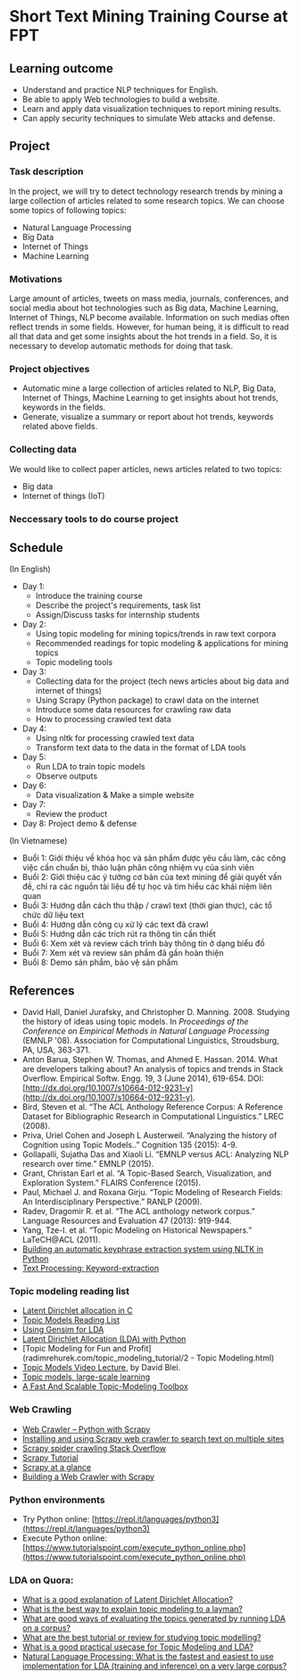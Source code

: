 # Short Text Mining Training Course at FPT

## Learning outcome

- Understand and practice NLP techniques for English.
- Be able to apply Web technologies to build a website.
- Learn and apply data visualization techniques to report mining results.
- Can apply security techniques to simulate Web attacks and defense.

## Project

### Task description

In the project, we will try to detect technology research trends by mining a large collection of articles related to some research topics. We can choose some topics of following topics:

- Natural Language Processing
- Big Data
- Internet of Things
- Machine Learning

### Motivations

Large amount of articles, tweets on mass media, journals, conferences, and social media about hot technologies such as Big data, Machine Learning, Internet of Things, NLP become available. Information on such medias often reflect
trends in some fields. However, for human being, it is difficult to read all
that data and get some insights about the hot trends in a field. So, it is necessary to develop automatic methods for doing that task.

### Project objectives

- Automatic mine a large collection of articles related to NLP, Big Data, Internet of Things, Machine Learning to get insights about hot trends, keywords in the fields.
- Generate, visualize a summary or report about hot trends, keywords related above fields.

### Collecting data

We would like to collect paper articles, news articles related to two topics:

- Big data
- Internet of things (IoT)

### Neccessary tools to do course project

## Schedule

(In English)

- Day 1:
  * Introduce the training course
  * Describe the project's requirements, task list
  * Assign/Discuss tasks for internship students
- Day 2:
  * Using topic modeling for mining topics/trends in raw text corpora
  * Recommended readings for topic modeling & applications for mining topics
  * Topic modeling tools
- Day 3:
  * Collecting data for the project (tech news articles about big data and internet of things)
  * Using Scrapy (Python package) to crawl data on the internet
  * Introduce some data resources for crawling raw data
  * How to processing crawled text data
- Day 4:
  * Using nltk for processing crawled text data
  * Transform text data to the data in the format of LDA tools
- Day 5:
  * Run LDA to train topic models
  * Observe outputs
- Day 6:
  * Data visualization & Make a simple website
- Day 7:
  * Review the product
- Day 8: Project demo & defense  

(In Vietnamese)

- Buổi 1: Giới thiệu về khóa học và sản phẩm được yêu cầu làm, các công việc cần chuẩn bị, thảo luận phân công nhiệm vụ của sinh viên
- Buổi 2: Giới thiệu các ý tưởng cơ bản của text mining để giải quyết vấn đề, chỉ ra các nguồn tài liệu để tự học và tìm hiểu các khái niệm liên quan
- Buổi 3: Hướng dẫn cách thu thập / crawl text (thời gian thực), các tổ chức dữ liệu text
- Buổi 4: Hướng dẫn công cụ xử lý các text đã crawl
- Buổi 5: Hướng dẫn các trích rút ra thông tin cần thiết
- Buổi 6: Xem xét và review cách trình bày thông tin ở dạng biểu đồ
- Buổi 7: Xem xét và review sản phẩm đã gần hoàn thiện
- Buổi 8: Demo sản phẩm, bảo vệ sản phẩm

## References

- David Hall, Daniel Jurafsky, and Christopher D. Manning. 2008. Studying the history of ideas using topic models. In *Proceedings of the Conference on Empirical Methods in Natural Language Processing* (EMNLP '08). Association for Computational Linguistics, Stroudsburg, PA, USA, 363-371.
- Anton Barua, Stephen W. Thomas, and Ahmed E. Hassan. 2014. What are developers talking about? An analysis of topics and trends in Stack Overflow. Empirical Softw. Engg. 19, 3 (June 2014), 619-654. DOI: [http://dx.doi.org/10.1007/s10664-012-9231-y](http://dx.doi.org/10.1007/s10664-012-9231-y).
- Bird, Steven et al. “The ACL Anthology Reference Corpus: A Reference Dataset for Bibliographic Research in Computational Linguistics.” LREC (2008).
- Priva, Uriel Cohen and Joseph L Austerweil. “Analyzing the history of Cognition using Topic Models..” Cognition 135 (2015): 4-9.
- Gollapalli, Sujatha Das and Xiaoli Li. “EMNLP versus ACL: Analyzing NLP research over time.” EMNLP (2015).
- Grant, Christan Earl et al. “A Topic-Based Search, Visualization, and Exploration System.” FLAIRS Conference (2015).
- Paul, Michael J. and Roxana Girju. “Topic Modeling of Research Fields: An Interdisciplinary Perspective.” RANLP (2009).
- Radev, Dragomir R. et al. “The ACL anthology network corpus.” Language Resources and Evaluation 47 (2013): 919-944.
- Yang, Tze-I. et al. “Topic Modeling on Historical Newspapers.” LaTeCH@ACL (2011).
- [Building an automatic keyphrase extraction system using NLTK in Python](https://in.pycon.org/cfp/2016/proposals/building-an-automatic-keyphrase-extraction-system-using-nltk-in-python~e9g4b/?ref=schedule)
- [Text Processing: Keyword-extraction](http://textprocessing.org/tag/keyword-extraction)

### Topic modeling reading list

- [Latent Dirichlet allocation in C](http://www.cs.columbia.edu/~blei/lda-c/index.html)
- [Topic Models Reading List](http://www.biasedestimates.com/p/topic-models-reading-list.html)
- [Using Gensim for LDA](http://christop.club/2014/05/06/using-gensim-for-lda/)
- [Latent Dirichlet Allocation (LDA) with Python](https://rstudio-pubs-static.s3.amazonaws.com/79360_850b2a69980c4488b1db95987a24867a.html)
- [Topic Modeling for Fun and Profit](radimrehurek.com/topic_modeling_tutorial/2 - Topic Modeling.html)
- [Topic Models Video Lecture](http://videolectures.net/mlss09uk_blei_tm/), by David Blei.
- [Topic models, large-scale learning](http://is.hust.edu.vn/~khoattq/codes.htm)
- [A Fast And Scalable Topic-Modeling Toolbox](http://www.ics.uci.edu/~asuncion/software/fast.htm)

### Web Crawling

- [Web Crawler – Python with Scrapy](http://www.treselle.com/blog/web-crawler-python-with-scrapy/)
- [Installing and using Scrapy web crawler to search text on multiple sites](https://opensourcehacker.com/2011/03/08/installing-and-using-scrapy-web-crawler-to-search-text-on-multiple-sites/)
- [Scrapy spider crawling Stack Overflow](https://gist.github.com/pawelmhm/8917867)
- [Scrapy Tutorial](https://doc.scrapy.org/en/latest/intro/tutorial.html)
- [Scrapy at a glance](https://doc.scrapy.org/en/latest/intro/overview.html)
- [Building a Web Crawler with Scrapy](https://blog.siliconstraits.vn/building-web-crawler-scrapy/)

### Python environments

- Try Python online: [https://repl.it/languages/python3](https://repl.it/languages/python3)
- Execute Python online: [https://www.tutorialspoint.com/execute_python_online.php](https://www.tutorialspoint.com/execute_python_online.php)

### LDA on Quora:

- [What is a good explanation of Latent Dirichlet Allocation?](https://www.quora.com/What-is-a-good-explanation-of-Latent-Dirichlet-Allocation)
- [What is the best way to explain topic modeling to a layman?](https://www.quora.com/What-is-the-best-way-to-explain-topic-modeling-to-a-layman)
- [What are good ways of evaluating the topics generated by running LDA on a corpus?](https://www.quora.com/What-are-good-ways-of-evaluating-the-topics-generated-by-running-LDA-on-a-corpus)
- [What are the best tutorial or review for studying topic modelling?](https://www.quora.com/What-are-the-best-tutorial-or-review-for-studying-topic-modelling)
- [What is a good practical usecase for Topic Modeling and LDA?](https://www.quora.com/What-is-a-good-practical-usecase-for-Topic-Modeling-and-LDA)
- [Natural Language Processing: What is the fastest and easiest to use implementation for LDA (training and inference) on a very large corpus?](https://www.quora.com/Natural-Language-Processing-What-is-the-fastest-and-easiest-to-use-implementation-for-LDA-training-and-inference-on-a-very-large-corpus)













